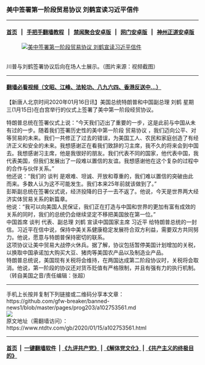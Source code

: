 ### 美中签署第一阶段贸易协议 刘鹤宣读习近平信件
------------------------

#### [首页](https://github.com/gfw-breaker/banned-news1/blob/master/README.md) &nbsp;&nbsp;|&nbsp;&nbsp; [手把手翻墙教程](https://github.com/gfw-breaker/guides/wiki) &nbsp;&nbsp;|&nbsp;&nbsp; [禁闻聚合安卓版](https://github.com/gfw-breaker/bn-android) &nbsp;&nbsp;|&nbsp;&nbsp; [网门安卓版](https://github.com/oGate2/oGate) &nbsp;&nbsp;|&nbsp;&nbsp; [神州正道安卓版](https://github.com/SzzdOgate/update) 



<div><div class="featured_image">
 <a href="https://i.ntdtv.com/assets/uploads/2020/01/2020-01-15_130812.jpg" target="_blank">
  <figure>
   <img alt="美中签署第一阶段贸易协议 刘鹤宣读习近平信件" src="https://i.ntdtv.com/assets/uploads/2020/01/2020-01-15_130812-800x450.jpg"/>
  </figure><br/>
 </a>
 <span class="caption">
  川普与刘鹤签署协议后向在场人士展示。（图片来源：视频截图）
 </span>
</div>
</div><hr/>

#### [翻墙必看视频（文昭、江峰、法轮功、八九六四、香港反送中...）](http://167.172.214.107/home.html)

<div><div class="post_content" itemprop="articleBody">
 <p>
  【新唐人北京时间2020年01月16日讯】美国总统特朗普和中国副总理
  <ok href="https://www.ntdtv.com/gb/刘鹤.htm">
   刘鹤
  </ok>
  星期三(1月15日)在白宫举行的仪式上签署了美中第一阶段经贸协议。
 </p>
 <div>
  特朗普总统在签署仪式上说：“今天我们迈出了重要的一步，这是此前与中国从未有过的一步。随着我们签署历史性的美中第一阶段
  <ok href="https://www.ntdtv.com/gb/贸易协议.htm">
   贸易协议
  </ok>
  ，我们迈向公平、对等贸易的未来。我们一共修正了过去的错误，为美国工人、农民和家庭创造了有经济正义和安全的未来。我想感谢正在看我们致辞的习主席，我不久的将来会到中国去。我想感谢习主席，他是我很好的朋友。我们代表不同的国家，他代表中国，我代表美国，但我们发展出了一段难以置信的友谊。我想感谢他在这个复杂的过程中的合作与伙伴关系。”
 </div>
 <div>
 </div>
 <div>
  他还说：“我们的
  <ok href="https://www.ntdtv.com/gb/谈判.htm">
   谈判
  </ok>
  是艰难、坦诚、开放和尊重的，我们难以置信的突破由此而来。多数人认为这不可能发生。我们本来25年前就该做到了。”
 </div>
 <div>
 </div>
 <div>
  彭斯副总统在签署仪式说，经济投降的日子一去不返了。他说，今天是世界两大经济实体贸易关系的新篇章。
 </div>
 <div>
 </div>
 <div>
  他说：“我可以向美国人民保证，我们正在打造与中国和世界的更加有富有成效的关系的同时，我们的总统仍会继续坚定不移把美国放在第一位。”
 </div>
 <div>
 </div>
 <div>
  中国首席
  <ok href="https://www.ntdtv.com/gb/谈判.htm">
   谈判
  </ok>
  代表、副总理
  <ok href="https://www.ntdtv.com/gb/刘鹤.htm">
   刘鹤
  </ok>
  宣读中国国家主席
  <ok href="https://www.ntdtv.com/gb/习近平.htm">
   习近平
  </ok>
  给特朗普总统的一封信。习近平在信中说，保持中美关系健康稳定发展符合双方利益，需要双方共同努力。他说，愿意与特朗普保持密切的联系。
 </div>
 <div>
 </div>
 <div>
  这项协议让美中贸易大战停火休兵。据了解，协议包括暂停美国计划增加的关税，以换取中国承诺加大购买大豆、猪肉等美国农产品以及制造业产品。
 </div>
 <div>
 </div>
 <div>
  特朗普总统说，美国现有关税将会维持，在两国达成第二阶段协议时，关税将会取消。他说，第一阶段的协议还对货币贬值有严格限制，并且有强有力的执行机制。
 </div>
 <div>
 </div>
 <div>
  （转自美国之音/责任编辑：张超）
 </div>
 <div class="single_ad">
 </div>
</div>
</div>
<hr/>
手机上长按并复制下列链接或二维码分享本文章：<br/>
https://github.com/gfw-breaker/banned-news1/blob/master/pages/prog203/a102753561.md <br/>
<a href='https://github.com/gfw-breaker/banned-news1/blob/master/pages/prog203/a102753561.md'><img src='https://github.com/gfw-breaker/banned-news1/blob/master/pages/prog203/a102753561.md.png'/></a> <br/>
原文地址（需翻墙访问）：https://www.ntdtv.com/gb/2020/01/15/a102753561.html


------------------------
#### [首页](https://github.com/gfw-breaker/banned-news1/blob/master/README.md) &nbsp;|&nbsp; [一键翻墙软件](https://github.com/gfw-breaker/nogfw/blob/master/README.md) &nbsp;| [《九评共产党》](https://github.com/gfw-breaker/9ping.md/blob/master/README.md#九评之一评共产党是什么) | [《解体党文化》](https://github.com/gfw-breaker/jtdwh.md/blob/master/README.md) | [《共产主义的终极目的》](https://github.com/gfw-breaker/gczydzjmd.md/blob/master/README.md)


<img src='http://gfw-breaker.win/banned-news/pages/prog203/a102753561.md' width='0px' height='0px'/>